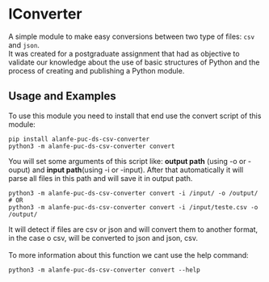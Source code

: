 IConverter
===

A simple module to make easy conversions between two type of files: `csv` and `json`.
<br>
It was created for a postgraduate assignment that had as objective to validate our knowledge about the use of basic structures of Python and the process of creating and publishing a Python module.


## Usage and Examples
To use this module you need to install that end use the convert script of this module:
```
pip install alanfe-puc-ds-csv-converter
python3 -m alanfe-puc-ds-csv-converter convert
```
You will set some arguments of this script like: **output path** (using -o or -ouput) and **input path**(using -i or -input). After that automatically it will parse all files in this path and will save it in output path. 
```
python3 -m alanfe-puc-ds-csv-converter convert -i /input/ -o /output/
# OR
python3 -m alanfe-puc-ds-csv-converter convert -i /input/teste.csv -o /output/
```
It will detect if files are csv or json and will convert them to another format, in the case o csv, will be converted to json and json, csv.
<br>
<br>
To more information about this function we cant use the help command:
```
python3 -m alanfe-puc-ds-csv-converter convert --help
```


